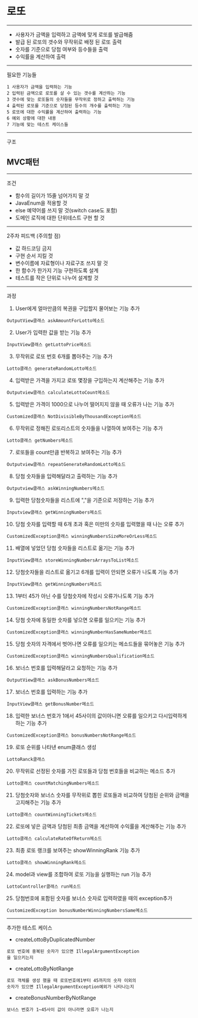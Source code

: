 # 로또

--------------------------------------

- 사용자가 금액을 입력하고 금액에 맞게 로또를 발급해줌
- 발급 된 로또의 갯수와 무작위로 배정 된 로또 출력
- 숫자를 기준으로 당첨 여부와 등수들을 출력
- 수익률을 계산하여 출력
----------------------------------------
필요한 기능들
``````````````````````````````````
1 사용자가 금액을 입력하는 기능
2 입력된 금액으로 로또를 살 수 있는 갯수를 계산하는 기능
3 갯수에 맞는 로또들의 숫자들을 무작위로 정하고 출력하는 기능
4 출력된 로또를 기준으로 당첨된 등수의 개수를 출력하는 기능
5 로또에 대한 수익률을 계산하여 출력하는 기능
6 예외 상황에 대한 내용
7 기능에 맞는 테스트 케이스들 
````````````````````````````````````````
----------------------------------------
구조

## MVC패턴

-----------------------------------------
조건

* 함수의 길이가 15줄 넘어가지 말 것
* JavaEnum을 적용할 것
* else 예약어를 쓰지 말 것(switch case도 포함)
* 도메인 로직에 대한 단위테스트 구현 할 것
------------------------------------------
2주차 피드백 (주의할 점)
* 값 하드코딩 금지
* 구현 순서 지킬 것
* 변수이름에 자료형이나 자료구조 쓰지 말 것
* 한 함수가 한가지 기능 구현하도록 설계
* 테스트를 작은 단위로 나누어 설계할 것
-------------------------------------------
과정
1. User에게 얼마만큼의 복권을 구입할지 물어보는 기능 추가
``````````````````````````
OutputView클래스 askAmountForLotto메소드
```````````````````````````````
2. User가 입력한 값을 받는 기능 추가
``````````````````````````
InputView클래스 getLottoPrice메소드
```````````````````````````````
3. 무작위로 로또 번호 6개를 뽑아주는 기능 추가
``````````````````````````
Lotto클래스 generateRandomLotto메소드
```````````````````````````````
4. 입력받은 가격을 가지고 로또 몇장을 구입하는지 계산해주는 기능 추가
``````````````````````````
Outputview클래스 calculateLottoCount메소드
```````````````````````````````
5. 입력받은 가격이 1000으로 나누어 떨어지지 않을 때 오류가 나는 기능 추가
``````````````````````````
Customized클래스 NotDivisibleByThousandException메소드
```````````````````````````````
6. 무작위로 정해진 로또리스트의 숫자들을 나열하여 보여주는 기능 추가
``````````````````````````
Lotto클래스 getNumbers메소드
```````````````````````````````
7. 로또들을 count만큼 반복하고 보여주는 기능 추가
``````````````````````````
Outputview클래스 repeatGenerateRandomLotto메소드
```````````````````````````````
8. 당첨 숫자들을 입력해달라고 출력하는 기능 추가
``````````````````````````
Outputview클래스 askWinningNumbers메소드
```````````````````````````````
9. 입력한 당첨숫자들을 리스트에 ","을 기준으로 저장하는 기능 추가
``````````````````````````
Inputview클래스 getWinningNumbers메소드
```````````````````````````````
10. 당첨 숫자를 입력할 때 6개 초과 혹은 미만의 숫자를 입력했을 때 나는 오류 추가
``````````````````````````
CustomizedException클래스 winningNumbersSizeMoreOrLess메소드
```````````````````````````````
11. 배열에 넣었던 당첨 숫자들을 리스트로 옮기는 기능 추가
``````````````````````````
InputView클래스 storeWinningNumbersArraysToList메소드
```````````````````````````````
12. 당첨숫자들을 리스트로 옮기고 6개를 입력이 안되면 오류가 나도록 기능 추가
``````````````````````````
InputView클래스 getWinningNumbers메소드
```````````````````````````````
13. 1부터 45가 아닌 수를 당첨숫자에 작성시 오류가나도록 기능 추가
``````````````````````````
CustomizedException클래스 winningNumbersNotRange메소드
```````````````````````````````
14. 당첨 숫자에 동일한 숫자를 넣으면 오류를 일으키는 기능 추가
``````````````````````````
CustomizedException클래스 winningNumberHasSameNumber메소드
```````````````````````````````
15. 당첨 숫자의 자격에서 벗어나면 오류를 일으키는 메소드들을 묶어놓은 기능 추가
``````````````````````````
CustomizedException클래스 winningNumbersQualification메소드
```````````````````````````````
16. 보너스 번호를 입력해달라고 요청하는 기능 추가
``````````````````````````
OutputView클래스 askBonusNumbers메소드
```````````````````````````````
17. 보너스 번호를 입력하는 기능 추가
``````````````````````````
InputView클래스 getBonusNumber메소드
```````````````````````````````
18. 입력한 보너스 번호가 1에서 45사이의 값이아니면 오류를 일으키고 다시입력하게 하는 기능 추가
``````````````````````````
CustomizedException클래스 bonusNumbersNotRange메소드
```````````````````````````````
19. 로또 순위를 나타낸 enum클래스 생성
``````````````````````````
LottoRanck클래스
```````````````````````````````
20. 무작위로 선정된 숫자를 가진 로또들과 당첨 번호들을 비교하는 메소드 추가
``````````````````````````
Lotto클래스 countMatchingNumbers메소드
```````````````````````````````
21. 당첨숫자와 보너스 숫자를 무작위로 뽑힌 로또들과 비교하여 당첨된 순위와 금액을 고지해주는 기능 추가
``````````````````````````
Lotto클래스 countWinningTickets메소드
```````````````````````````````
22. 로또에 넣은 금액과 당첨된 최종 금액을 계산하여 수익률을 계산해주는 기능 추가
``````````````````````````
Lotto클래스 calculateRateOfReturn메소드
```````````````````````````````
23. 최종 로또 랭크를 보여주는 showWinningRank 기능 추가
``````````````````````````
Lotto클래스 showWinningRank메소드
```````````````````````````````
24. model과 view를 조합하여 로또 기능을 실행하는 run 기능 추가
``````````````````````````
LottoController클래스 run메소드
```````````````````````````````
25. 당첨번호에 포함된 숫자를 보너스 숫자로 입력하였을 때의 exception추가
``````````````````````````
CustomizedException bonusNumberWinningNumbersSame메소드

```````````````````````````````
-------------------------------------------------------------------------
추가한 테스트 케이스
* createLottoByDuplicatedNumber
````````````````````````````````````````````````
로또 번호에 중복된 숫자가 있으면 IllegalArgumentException
을 일으키는지
````````````````````````````````````````````````
* createLottoByNotRange
``````````````````````````````````````````````````````````
로또 객체를 생성 했을 때 로또번호에1부터 45까지의 숫자 이외의 
숫자가 있으면 IllegalArgumentException예외가 나타나는지
``````````````````````````````````````````````````````````````
* createBonusNumberByNotRange
``````````````````````````````````````````````````````````
보너스 번호가 1~45사이 값이 아니라면 오류가 나는지
``````````````````````````````````````````````````````````````
